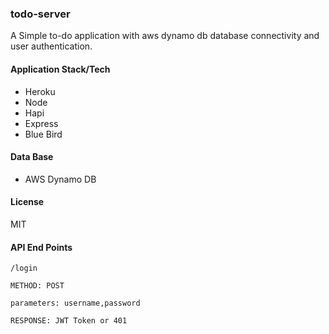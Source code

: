 ### todo-server

A Simple to-do application with aws dynamo db database connectivity and user authentication.

#### Application Stack/Tech
- Heroku
- Node
- Hapi
- Express
- Blue Bird

#### Data Base
- AWS Dynamo DB

#### License
MIT

#### API End Points

`/login`

`METHOD: POST`

`parameters: username,password`

`RESPONSE: JWT Token or 401`



